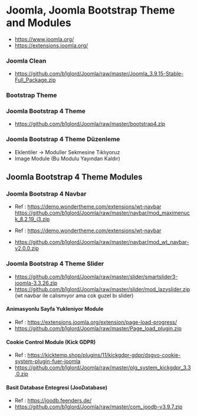# Joomla, Joomla Bootstrap Theme and Modules #
- https://www.joomla.org/
- https://extensions.joomla.org/

### Joomla Clean
- https://github.com/b1glord/Joomla/raw/master/Joomla_3.9.15-Stable-Full_Package.zip


### Bootstrap Theme

### Joomla Bootstrap 4 Theme
- https://github.com/b1glord/Joomla/raw/master/bootstrap4.zip

### Joomla Bootstrap 4 Theme Düzenleme
- Eklentiler -> Moduller Sekmesine Tıklıyoruz
- Image Module (Bu Modulu Yayından Kaldır)


## Joomla Bootstrap 4 Theme Modules

### Joomla Bootstrap 4 Navbar
- Ref : https://demo.wondertheme.com/extensions/wt-navbar
https://github.com/b1glord/Joomla/raw/master/navbar/mod_maximenuck_8.2.19_j3.zip

- Ref : https://demo.wondertheme.com/extensions/wt-navbar
- https://github.com/b1glord/Joomla/raw/master/navbar/mod_wt_navbar-v2.0.0.zip

### Joomla Bootstrap 4 Theme Slider
- https://github.com/b1glord/Joomla/raw/master/slider/smartslider3-joomla-3.3.26.zip
- https://github.com/b1glord/Joomla/raw/master/slider/mod_lazyslider.zip (wt navbar ile calısmıyor ama cok guzel bı slider)

#### Animasyonlu Sayfa Yukleniyor Module
- Ref : https://extensions.joomla.org/extension/page-load-progress/
- https://github.com/b1glord/Joomla/raw/master/Page_load_plugin.zip

#### Cookie Control Module (Kick GDPR)
- Ref : https://kicktemp.shop/plugins/11/kickgdpr-gdpr/dsgvo-cookie-system-plugin-fuer-joomla
- https://github.com/b1glord/Joomla/raw/master/plg_system_kickgdpr_3.3.0.zip

#### Basit Database Entegresi (JooDatabase)
- Ref : https://joodb.feenders.de/
- https://github.com/b1glord/Joomla/raw/master/com_joodb-v3.9.7.zip

